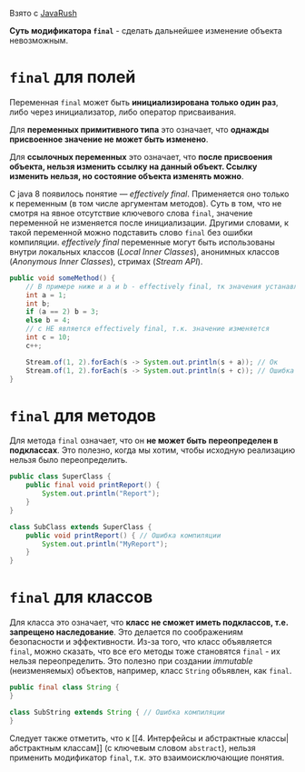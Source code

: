 Взято с [JavaRush](https://javarush.com/groups/posts/591-vot-tak-final)

**Суть модификатора `final`** - сделать дальнейшее изменение объекта невозможным.
# `final` для полей
Переменная `final` может быть **инициализирована только один раз**, либо через инициализатор, либо оператор присваивания.

Для **переменных примитивного типа** это означает, что **однажды присвоенное значение не может быть изменено**. 

Для **ссылочных переменных** это означает, что **после присвоения объекта, нельзя изменить ссылку на данный объект. Ссылку изменить нельзя, но состояние объекта изменять можно**.

С java 8 появилось понятие — *effectively final*. Применяется оно только к переменным (в том числе аргументам методов). Суть в том, что не смотря на явное отсутствие ключевого слова `final`, значение переменной не изменяется после инициализации. Другими словами, к такой переменной можно подставить слово `final` без ошибки компиляции. *effectively final* переменные могут быть использованы внутри локальных классов (*Local Inner Classes*), анонимных классов (*Anonymous Inner Classes*), стримах (*Stream API*).
```java
public void someMethod() {
    // В примере ниже и a и b - effectively final, тк значения устанавливаютcя однажды:
    int a = 1;
    int b;
    if (a == 2) b = 3;
    else b = 4;
    // с НЕ является effectively final, т.к. значение изменяется
    int c = 10;
    c++;

    Stream.of(1, 2).forEach(s -> System.out.println(s + a)); // Ок
    Stream.of(1, 2).forEach(s -> System.out.println(s + c)); // Ошибка компиляции
}
```
# `final` для методов
Для метода `final` означает, что он **не может быть переопределен в подклассах**. Это полезно, когда мы хотим, чтобы исходную реализацию нельзя было переопределить.
```java
public class SuperClass {
    public final void printReport() {
        System.out.println("Report");
    }
}

class SubClass extends SuperClass {
    public void printReport() { // Ошибка компиляции
        System.out.println("MyReport");
    }
}
```
# `final` для классов
Для класса это означает, что **класс не сможет иметь подклассов, т.е. запрещено наследование**. Это делается по соображениям безопасности и эффективности. Из-за того, что класс объявляется `final`, можно сказать, что все его методы тоже становятся `final` - их нельзя переопределить. Это полезно при создании *immutable* (неизменяемых) объектов, например, класс `String` объявлен, как `final`.
```java
public final class String {
}

class SubString extends String { // Ошибка компиляции
}
```

Следует также отметить, что к [[4. Интерфейсы и абстрактные классы|абстрактным классам]] (с ключевым словом `abstract`), нельзя применить модификатор `final`, т.к. это взаимоисключающие понятия.
